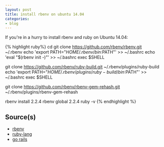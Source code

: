 ```yaml
---
layout: post
title: install rbenv on ubuntu 14.04
categories:
- blog
---
```


If you're in a hurry to install rbenv and ruby on Ubuntu 14.04:

{% highlight ruby%}
cd
git clone https://github.com/rbenv/rbenv.git ~/.rbenv
echo 'export PATH="$HOME/.rbenv/bin:$PATH"' >> ~/.bashrc
echo 'eval "$(rbenv init -)"' >> ~/.bashrc
exec $SHELL

git clone https://github.com/rbenv/ruby-build.git ~/.rbenv/plugins/ruby-build
echo 'export PATH="$HOME/.rbenv/plugins/ruby-build/bin:$PATH"' >> ~/.bashrc
exec $SHELL

git clone https://github.com/rbenv/rbenv-gem-rehash.git ~/.rbenv/plugins/rbenv-gem-rehash

rbenv install 2.2.4
rbenv global 2.2.4
ruby -v
{% endhighlight %}

## Source(s)
* [rbenv](https://github.com/rbenv/rbenv)
* [ruby-lang](https://www.ruby-lang.org/en/downloads/)
* [go rails](https://gorails.com/deploy/ubuntu/14.04)
